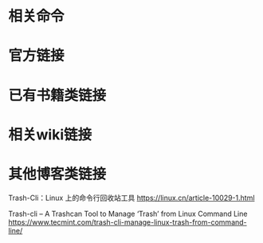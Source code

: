 
# 相关命令

# 官方链接

# 已有书籍类链接

# 相关wiki链接

# 其他博客类链接

Trash-Cli：Linux 上的命令行回收站工具 https://linux.cn/article-10029-1.html

Trash-cli – A Trashcan Tool to Manage ‘Trash’ from Linux Command Line https://www.tecmint.com/trash-cli-manage-linux-trash-from-command-line/
